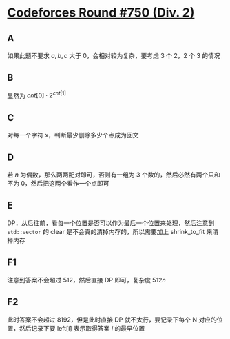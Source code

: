 # [Codeforces Round #750 (Div. 2)](https://codeforces.com/contest/1582)

## A

如果此题不要求 $a, b, c$ 大于 0，会相对较为复杂，要考虑 3 个 2，2 个 3 的情况

## B

显然为 $cnt[0] \cdot 2^{cnt[1]}$

## C

对每一个字符 x，判断最少删除多少个点成为回文

## D

若 $n$ 为偶数，那么两两配对即可，否则有一组为 3 个数的，然后必然有两个只和不为 0，然后把这两个看作一个点即可

## E

DP，从后往前，看每一个位置是否可以作为最后一个位置来处理，然后注意到 `std::vector` 的 clear 是不会真的清掉内存的，所以需要加上 shrink_to_fit 来清掉内存

## F1

注意到答案不会超过 512，然后直接 DP 即可，复杂度 $512 n$

## F2

此时答案不会超过 8192，但是此时直接 DP 就不太行，要记录下每个 N 对应的位置，然后记录下要 left[i] 表示取得答案 $i$ 的最早位置
